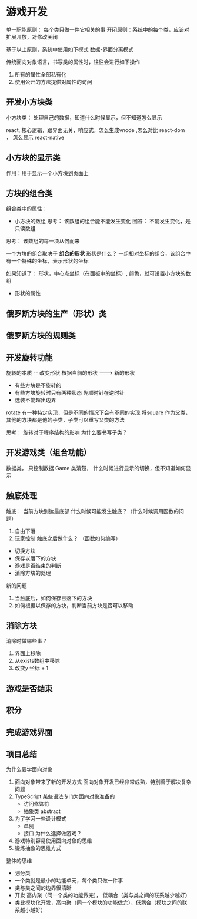 # 游戏开发
单一职能原则： 每个类只做一件它相关的事
开闭原则：系统中的每个类，应该对扩展开放，对修改关闭

基于以上原则，系统中使用如下模式
数据-界面分离模式

传统面向对象语言，书写类的属性时，往往会进行如下操作
1. 所有的属性全部私有化
2. 使用公开的方法提供对属性的访问

## 开发小方块类

小方块类： 处理自己的数据，知道什么时候显示，但不知道怎么显示

react,  核心逻辑，跟界面无关，响应式，怎么生成vnode ,怎么对比
react-dom ， 怎么显示 
react-native

## 小方块的显示类
作用：用于显示一个小方块到页面上

## 方块的组合类
组合类中的属性：
- 小方块的数组
思考： 该数组的组合能不能发生变化
回答： 不能发生变化，是只读数组

思考： 该数组的每一项从何而来

一个方块的组合取决于 **组合的形状**
形状是什么？
一组相对坐标的组合，该组合中有一个特殊的坐标，表示形状的坐标

如果知道了： 形状，中心点坐标（在面板中的坐标）, 颜色，就可设置小方块的数组

- 形状的属性




## 俄罗斯方块的生产（形状）类

## 俄罗斯方块的规则类

## 开发旋转功能
旋转的本质 -- 改变形状 根据当前的形状 ---> 新的形状
- 有些方块是不旋转的
- 有些方块旋转时只有两种状态
    先顺时针在逆时针
- 选装不能超出边界

rotate 有一种特定实现，但是不同的情况下会有不同的实现
    将square 作为父类， 其他的方块都是他的子类，子类可以重写父类的方法


思考： 旋转对于程序结构的影响
      为什么要书写子类？


## 开发游戏类（组合功能）
数据类， 只控制数据
Game 类清楚， 什么时候进行显示的切换，但不知道如何显示

## 触底处理
触底： 当前方块到达最底部
什么时候可能发生触底？（什么时候调用函数的问题）
 1. 自由下落
 2. 玩家控制
触底之后做什么？ （函数如何编写）
- 切换方块
- 保存以落下的方块
- 游戏是否结束的判断
- 消除方块的处理

新的问题
1. 当触底后，如何保存已落下的方块
2. 如何根据以保存的方块，判断当前方块是否可以移动

## 消除方块
消除时做哪些事？
1. 界面上移除
2. 从exists数组中移除
3. 改变y 坐标 + 1

## 游戏是否结束

## 积分

## 完成游戏界面


## 项目总结
为什么要学面向对象
1. 面向对象带来了新的开发方式
面向对象开发已经非常成熟，特别善于解决复杂问题
2. TypeScript 某些语法专门为面向对象准备的
    - 访问修饰符
    - 抽象类 abstract
3. 为了学习一些设计模式
    - 单例
    - 接口
 为什么选择做游戏？
1. 游戏特别容易使用面向对象的思维
2. 锻炼抽象的思维方式

整体的思维
 - 划分类
 - 一个类就是最小的功能单元，每个类只做一件事
 - 类与类之间的边界很清晰
 - 开发 高内聚（同一个类的功能做完）， 低耦合（类与类之间的联系越少越好） 
 - 类比模块化开发，高内聚（同一个模块的功能做完），低耦合（模块之间的联系越小越好）
 

 
